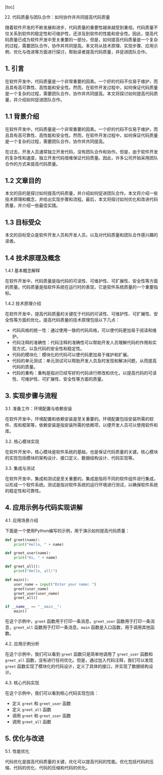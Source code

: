 
[toc]                    
                
                
22. 代码质量与团队合作：如何协作并共同提高代码质量

随着软件开发的不断发展和进步，代码质量的重要性越来越受到重视。代码质量不仅关系到软件的稳定性和可维护性，还涉及到软件的性能和安全性。因此，提高代码质量已成为软件开发中至关重要的一部分。但是，如何提高代码质量是一个复杂的过程，需要团队合作，协作并共同提高。本文将从技术原理、实现步骤、应用示例、优化与改进等方面进行探讨，帮助读者提高代码质量，并促进团队合作。

## 1. 引言

在软件开发中，代码质量是一个非常重要的因素。一个好的代码不仅易于维护，而且具有高可靠性、高性能和安全性。然而，在软件开发过程中，如何保证代码质量是一个复杂的过程，需要团队合作，协作并共同提高。本文将探讨如何提高代码质量，并介绍如何促进团队合作。

## 1.1 背景介绍

在软件开发中，代码质量是一个非常重要的因素。一个好的代码不仅易于维护，而且具有高可靠性、高性能和安全性。然而，在软件开发过程中，如何保证代码质量是一个复杂的过程，需要团队合作，协作并共同提高。

在过去，开发人员通常独立开发代码，没有团队合作和协作。但是，由于软件开发的复杂性和速度，独立开发代码很难保证代码质量。因此，许多公司开始采用团队合作的方式来提高代码质量。

## 1.2 文章目的

本文的目的是探讨如何提高代码质量，并介绍如何促进团队合作。本文将介绍一些技术原理和概念，并给出实现步骤和流程。最后，本文将探讨如何优化和改进代码质量，并介绍一些最佳实践。

## 1.3 目标受众

本文的目标受众是软件开发人员和开发人员，以及对代码质量和团队合作感兴趣的读者。

## 1.4 技术原理及概念

1.4.1 基本概念解释

在软件开发中，代码质量是指代码的可读性、可维护性、可扩展性、安全性等方面的质量。代码质量是指软件系统在运行时的表现，它是软件系统质量的一个重要指标。

1.4.2 技术原理介绍

在软件开发中，提高代码质量的关键在于代码的可读性、可维护性、可扩展性、安全性等方面的优化。提高代码质量的技术原理包括以下几点：

- 代码风格的统一性：通过使用一致的代码风格，可以使代码更加易于阅读和维护。
- 代码注释的准确性：代码注释的准确性可以帮助开发人员理解代码的作用和实现方式，以及代码的安全性和稳定性。
- 代码的模块化：模块化的代码可以使代码更加易于维护和扩展。
- 代码的单元测试：单元测试可以帮助开发人员及时发现和解决问题，从而提高代码的质量。
- 代码的重构：重构是指对已经写好的代码进行修改和优化，以提高代码的可读性、可维护性、可扩展性、安全性等方面的质量。

## 3. 实现步骤与流程

3.1. 准备工作：环境配置与依赖安装

在软件开发中，环境配置和依赖安装是至关重要的。环境配置包括安装所需的软件、库和框架等，依赖安装是指安装所需的依赖项，以便开发人员可以使用软件和库。

3.2. 核心模块实现

在软件开发中，核心模块是软件系统的基础，也是保证代码质量的关键。核心模块的实现包括模块的架构设计、接口定义、数据结构设计、代码实现等。

3.3. 集成与测试

在软件开发中，集成和测试是至关重要的。集成是指将不同的软件组件进行集成，以形成一个软件系统。测试是指对软件系统的运行环境进行测试，以确保软件系统的稳定性和可靠性。

## 4. 应用示例与代码实现讲解

4.1. 应用场景介绍

下面是一个使用Python编写的示例，用于演示如何提高代码质量：

```python
def greet(name):
    print("Hello, " + name)

def greet_user(name):
    print("Hi, " + name)

def greet_all():
    print("Hello, all!")

def main():
    user_name = input("Enter your name: ")
    greet(user_name)
    greet_user(user_name)
    greet_all()

if __name__ == "__main__":
    main()
```

在这个示例中，`greet` 函数用于打印一条消息，`greet_user` 函数用于打印一条消息，`greet_all` 函数用于打印一条消息，`main` 函数是入口函数，用于调用其他函数。

4.2. 应用示例分析

在这个示例中，我们可以看到 `greet` 函数只是简单地调用了 `greet_user` 函数和 `greet_all` 函数，没有进行任何优化。但是，通过加入代码注释，我们可以发现 `greet` 函数实现了模块化的代码设计，定义了具体的接口，并实现了数据结构设计。

4.3. 核心代码实现

在这个示例中，我们可以看到核心代码实现包括：

- 定义 `greet` 和 `greet_user` 函数
- 定义 `greet_all` 函数
- 调用 `greet` 和 `greet_user` 函数
- 调用 `greet_all` 函数

## 5. 优化与改进

5.1. 性能优化

代码优化是提高代码质量的关键，优化可以提高代码的性能。优化包括代码的压缩、代码的优化、代码的压缩和代码的优化。

